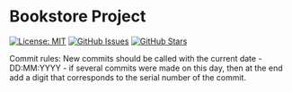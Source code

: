 # Bookstore Project

[![License: MIT](https://img.shields.io/badge/License-MIT-yellow.svg)](https://opensource.org/licenses/MIT)
[![GitHub Issues](https://img.shields.io/github/issues/white-cod/Bookstore)](https://github.com/white-cod/Bookstore/issues)
[![GitHub Stars](https://img.shields.io/github/stars/white-cod/Bookstore)](https://github.com/white-cod/Bookstore/stargazers)

Commit rules: New commits should be called with the current date - DD:MM:YYYY - if several commits were made on this day, then at the end add a digit that corresponds to the serial number of the commit.
